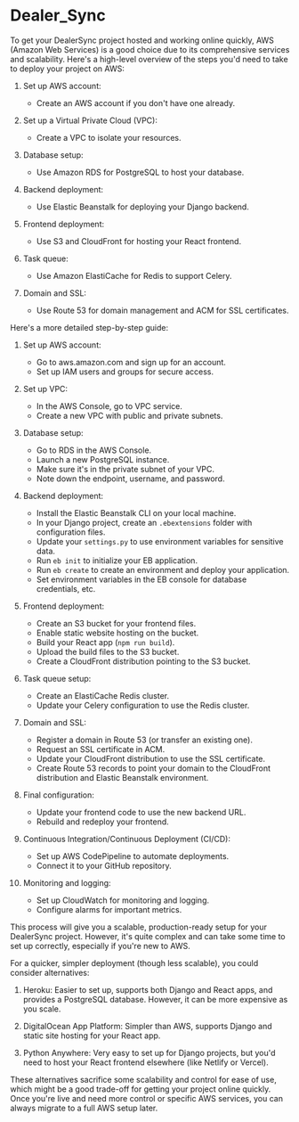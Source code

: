 # Dealer_Sync

To get your DealerSync project hosted and working online quickly, AWS (Amazon Web Services) is a good choice due to its comprehensive services and scalability. Here's a high-level overview of the steps you'd need to take to deploy your project on AWS:

1. Set up AWS account:
   - Create an AWS account if you don't have one already.

2. Set up a Virtual Private Cloud (VPC):
   - Create a VPC to isolate your resources.

3. Database setup:
   - Use Amazon RDS for PostgreSQL to host your database.

4. Backend deployment:
   - Use Elastic Beanstalk for deploying your Django backend.

5. Frontend deployment:
   - Use S3 and CloudFront for hosting your React frontend.

6. Task queue:
   - Use Amazon ElastiCache for Redis to support Celery.

7. Domain and SSL:
   - Use Route 53 for domain management and ACM for SSL certificates.

Here's a more detailed step-by-step guide:

1. Set up AWS account:
   - Go to aws.amazon.com and sign up for an account.
   - Set up IAM users and groups for secure access.

2. Set up VPC:
   - In the AWS Console, go to VPC service.
   - Create a new VPC with public and private subnets.

3. Database setup:
   - Go to RDS in the AWS Console.
   - Launch a new PostgreSQL instance.
   - Make sure it's in the private subnet of your VPC.
   - Note down the endpoint, username, and password.

4. Backend deployment:
   - Install the Elastic Beanstalk CLI on your local machine.
   - In your Django project, create an `.ebextensions` folder with configuration files.
   - Update your `settings.py` to use environment variables for sensitive data.
   - Run `eb init` to initialize your EB application.
   - Run `eb create` to create an environment and deploy your application.
   - Set environment variables in the EB console for database credentials, etc.

5. Frontend deployment:
   - Create an S3 bucket for your frontend files.
   - Enable static website hosting on the bucket.
   - Build your React app (`npm run build`).
   - Upload the build files to the S3 bucket.
   - Create a CloudFront distribution pointing to the S3 bucket.

6. Task queue setup:
   - Create an ElastiCache Redis cluster.
   - Update your Celery configuration to use the Redis cluster.

7. Domain and SSL:
   - Register a domain in Route 53 (or transfer an existing one).
   - Request an SSL certificate in ACM.
   - Update your CloudFront distribution to use the SSL certificate.
   - Create Route 53 records to point your domain to the CloudFront distribution and Elastic Beanstalk environment.

8. Final configuration:
   - Update your frontend code to use the new backend URL.
   - Rebuild and redeploy your frontend.

9. Continuous Integration/Continuous Deployment (CI/CD):
   - Set up AWS CodePipeline to automate deployments.
   - Connect it to your GitHub repository.

10. Monitoring and logging:
    - Set up CloudWatch for monitoring and logging.
    - Configure alarms for important metrics.

This process will give you a scalable, production-ready setup for your DealerSync project. However, it's quite complex and can take some time to set up correctly, especially if you're new to AWS.

For a quicker, simpler deployment (though less scalable), you could consider alternatives:

1. Heroku: Easier to set up, supports both Django and React apps, and provides a PostgreSQL database. However, it can be more expensive as you scale.

2. DigitalOcean App Platform: Simpler than AWS, supports Django and static site hosting for your React app.

3. Python Anywhere: Very easy to set up for Django projects, but you'd need to host your React frontend elsewhere (like Netlify or Vercel).

These alternatives sacrifice some scalability and control for ease of use, which might be a good trade-off for getting your project online quickly. Once you're live and need more control or specific AWS services, you can always migrate to a full AWS setup later.